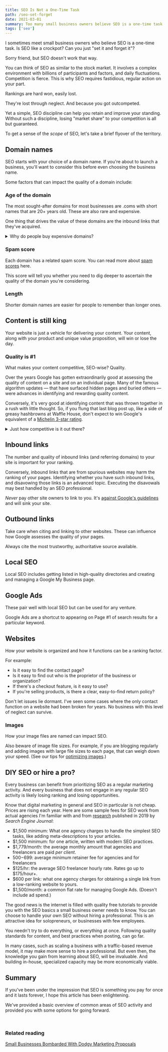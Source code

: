 ```yaml
---
title: SEO Is Not a One-Time Task
path: /seo-set-forget
date: 2021-03-01
summary: Too many small business owners believe SEO is a one-time task. Here's why that's wrong.
tags: ['seo']
---
```


I sometimes meet small business owners who believe SEO is a one-time task. Is SEO like a crockpot? Can you just "set it and forget it"?

Sorry friend, but SEO doesn't work that way. 

You can think of SEO as similar to the stock market. It involves a complex environment with billions of participants and factors, and daily fluctuations. Competition is fierce. This is why SEO requires fastidious, regular action on your part. 

Rankings are hard won, easily lost. 

They're lost through neglect. And because you got outcompeted. 

Yet a simple, SEO discipline can help you retain and improve your standing. Without such a discipline, losing "market share" to your competition is all but guaranteed.

To get a sense of the <em>scope</em> of SEO, let's take a brief flyover of the territory. 

## Domain names

SEO starts with your choice of a domain name. If you're about to launch a business, you'll want to consider this before even choosing the business name. 

Some factors that can impact the quality of a domain include:

### Age of the domain

The most sought-after domains for most businesses are .coms with short names that are 20+ years old. These are also rare and expensive.

One thing that drives the value of these domains are the inbound links that they've acquired.

<details>
  <summary>Why do people buy expensive domains?</summary>

<p>I've had the privilege of working with a successful entrepreneur who plays the domain game well to his advantage. He once paid over $350k for a domain, spent years building the brand, and sold it — along with a selection of other web properties in his portfolio — at the start of the pandemic. 

The entire venture was a resounding success because he understood the value he could extract from that web property and the investment and work that would be required to turn it at a profit. 

Not all old domains are in this price range, of course. If you decide to explore paying 4, 5, or 6 figures for a domain, you'll want to confer with someone who's savvy in identifying and negotiating for quality domains. 

And, like the CEO I mentioned, you'll want to be clear on the value proposition you're investing in. 

<em>Tip: Thinking of switching domains? Exercise caution before dumping your current domain name. It may have more value than you are aware of.</em></p>
</details>

### Spam score 

Each domain has a related spam score. You can read more about <a href="https://moz.com/help/link-explorer/link-building/spam-score" target="blank">spam scores</a> here. 

This score will tell you whether you need to dig deeper to ascertain the quality of the domain you're considering.

### Length 

Shorter domain names are easier for people to remember than longer ones. 

## Content is still king

Your website is just a vehicle for delivering your content. Your content, along with your product and unique value proposition, will win or lose the day.

### Quality is #1

What makes your content competitive, SEO-wise? Quality. 

Over the years Google has gotten extraordinarily good at assessing the quality of content on a site and on an individual page. Many of the famous algorithm updates — that have surfaced hidden pages and buried others — were advances in identifying and rewarding quality content. 

Conversely, it's very good at identifying content that was thrown together in a rush with little thought. So, if you flung that last blog post up, like a side of greasy hashbrowns at Waffle House, don't expect to win Google's equivalent of a <a href="https://en.wikipedia.org/wiki/Michelin_Guide" target="blank">Michelin 3-star rating</a>. 

<details>
  <summary>Just how competitive is it out there?</summary><br/>
   <ul class="highlight2">
     <li>Consider that there are almost 2 billion websites online. There are hundreds of millions of blogs. And of active sites, all want to rank well and be on page #1 of Google for certain keywords. 

<a href="https://www.statista.com/chart/19058/how-many-websites-are-there/" title="Infographic: How Many Websites Are There? | Statista"><img src="https://cdn.statcdn.com/Infographic/images/normal/19058.jpeg" alt="Infographic: How Many Websites Are There? | Statista" width="100%" height="auto" style="width: 100%; height: auto !important; max-width:960px;-ms-interpolation-mode: bicubic;"/></a> <small>Chart courtesy of <a href="https://www.statista.com/chartoftheday/">Statista</a></small></li>

<li>Before you start writing, do a Google Incognito search on your topic to see how many competing articles there are. That can provide a motivation for learning more about <a href="/quality-content/">what makes for quality content</a>. 

![seo ranking example](https://res.cloudinary.com/icecloud7/image/upload/f_auto,w_auto/v1615769644/SignalFox/seo-ranking-example_vvf0h5.png)

</li> </ul>

</details>

## Inbound links

The number and quality of inbound links (and referring domains) to your site is important for your ranking. 

Conversely, inbound links that are from spurious websites may harm the ranking of your pages. Identifying whether you have such inbound links, and disavowing those links is an advanced topic. Executing the disavowals may best handled by an SEO professional.

<em>Never</em> pay other site owners to link to you. It's <a href="https://developers.google.com/search/docs/advanced/guidelines/link-schemes?visit_id=637514569346533899-2898345478&rd=1" target="blank">against Google's guidelines</a> and will sink your site.

## Outbound links

Take care when citing and linking to other websites. These can influence how Google assesses the quality of your pages. 

Always cite the most trustworthy, authoritative source available.

## Local SEO

Local SEO includes getting listed in high-quality directories and creating and managing a Google My Business page. 

## Google Ads

These pair well with local SEO but can be used for any venture.

Google Ads are a shortcut to appearing on Page #1 of search results for a particular keyword.


## Websites 

How your website is organized and how it functions can be a ranking factor. 

For example: 
* Is it easy to find the contact page? 
* Is it easy to find out who is the proprietor of the business or organization? 
* If there's a checkout feature, is it easy to use?
* If you're selling products, is there a clear, easy-to-find return policy?  

Don't let issues lie dormant. I've seen some cases where the only contact function on a website had been broken for years. No business with this level of neglect can survive. 


### Images

How your image files are named can impact SEO.

Also beware of image file sizes. For example, if you are blogging regularly and adding images with large file sizes to each page, that can weigh down your speed. (See our tips for <a href="/optimize-images">optimizing images</a>.) 

## DIY SEO or hire a pro?

Every business can benefit from prioritizing SEO as a regular marketing activity. And every business that does not engage in any regular SEO activity is likely losing ranking and losing opportunities.

Know that digital marketing in general and SEO in particular is not cheap. Prices are rising each year. Here are some sample fees for SEO work from actual agencies I'm familiar with and from <a href="https://www.searchenginejournal.com/new-study-shows-how-much-seo-professionals-are-earning-per-year/291385/" target="blank">research</a> published in 2019 by <em>Search Engine Journal</em>: 

* $1,500 minimum: What one agency charges to handle the simplest SEO tasks, like adding meta-descriptions to your articles.
* $1,500 minimum: for one article, written with modern SEO practices.
* $1,779/month: the average monthly amount that agencies and freelancers are paid <em>per client</em>.
* $500-$699: average minimum retainer fee for agencies and for freelancers
* $125/hr: the average SEO freelancer hourly rate. Rates go up to $175/hour+.
* $600 per link: what one agency charges for obtaining a single link from a low-ranking website to yours.
* $1,500/month: a common flat rate for managing Google Ads. (Doesn't include ad spend.)

The good news is the internet is filled with quality free tutorials to provide you with the SEO basics a small business owner needs to know. You can choose to handle your own SEO without hiring a professional. This is an attractive idea for solopreneurs, or businesses with few employees.

You needn't try to do everything, or everything at once. Following quality standards for content, and best practices when posting, can go far. 

In many cases, such as scaling a business with a traffic-based revenue model, it may make more sense to hire a professional. But even then, the knowledge you gain from learning about SEO, will be invaluable. And building in-house, specialized capacity may be more economically viable.

## Summary

If you've been under the impression that SEO is something you pay for once and it lasts forever, I hope this article has been enlightening.

We've provided a basic overview of common areas of SEO activity and provided you with some options for going forward. 



<br/>

### Related reading 

<a href="https://www.signalfox.org/business-listings-scams" target="blank">Small Businesses Bombarded With Dodgy Marketing Proposals</a>


